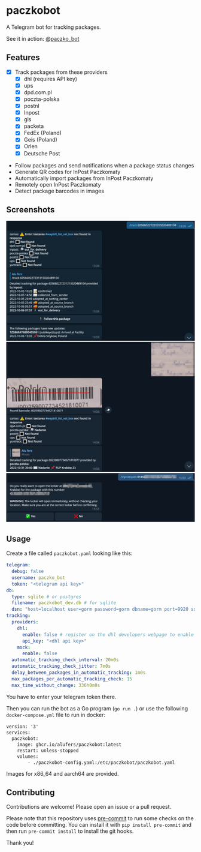 # paczkobot

A Telegram bot for tracking packages.

See it in action: [@paczko_bot](https://t.me/paczko_bot)

## Features
- [x] Track packages from these providers
  - [x] dhl (requires API key)
  - [x] ups
  - [x] dpd.com.pl
  - [x] poczta-polska
  - [x] postnl
  - [x] Inpost
  - [x] gls
  - [x] packeta
  - [x] FedEx (Poland)
  - [x] Geis (Poland)
  - [x] Orlen
  - [x] Deutsche Post
- Follow packages and send notifications when a package status changes
- Generate QR codes for InPost Paczkomaty
- Automatically import packages from InPost Paczkomaty
- Remotely open InPost Paczkomaty
- Detect package barcodes in images


## Screenshots

![Screenshot](./docs/tracking.jpg)
![Screenshot](./docs/barcode.png)
![Screenshot](./docs/inpostopen.png)
## Usage

Create a file called `paczkobot.yaml` looking like this:

```yaml
telegram:
  debug: false
  username: paczko_bot
  token: "<telegram api key>"
db:
  type: sqlite # or postgres
  filename: paczkobot_dev.db # for sqlite
  dsn: "host=localhost user=gorm password=gorm dbname=gorm port=9920 sslmode=disable TimeZone=Europe/Warsaw" # for postgres
tracking:
  providers:
    dhl:
      enable: false # register on the dhl developers webpage to enable
      api_key: "<dhl api key>"
    mock:
      enable: false
  automatic_tracking_check_interval: 20m0s
  automatic_tracking_check_jitter: 7m0s
  delay_between_packages_in_automatic_tracking: 1m0s
  max_packages_per_automatic_tracking_check: 15
  max_time_without_change: 336h0m0s

```

You have to enter your telegram token there.

Then you can run the bot as a Go program (`go run .`) or use the following `docker-compose.yml` file to run in docker:

```
version: '3'
services:
  paczkobot:
    image: ghcr.io/alufers/paczkobot:latest
    restart: unless-stopped
    volumes:
        - ./paczkobot-config.yaml:/etc/paczkobot/paczkobot.yaml
```

Images for x86_64 and aarch64 are provided.

## Contributing

Contributions are welcome! Please open an issue or a pull request.

Please note that this repository uses [pre-commit](https://pre-commit.com/) to run some checks on the code before committing. You can install it with `pip install pre-commit` and then run `pre-commit install` to install the git hooks.

Thank you!
